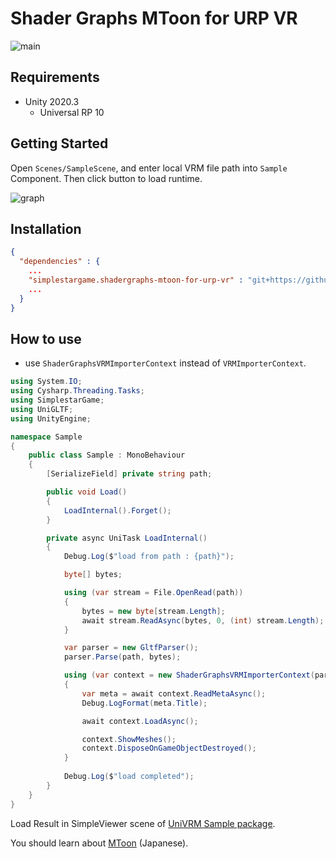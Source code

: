 # Shader Graphs MToon for URP VR

![main](README/ShaderGraphsMToon.jpg)  

## Requirements
- Unity 2020.3
    - Universal RP 10

## Getting Started

Open `Scenes/SampleScene`, and enter local VRM file path into `Sample` Component.
Then click button to load runtime.

![graph](README/shadergraph.jpg)  

## Installation
```json
{
  "dependencies" : {
    ...
    "simplestargame.shadergraphs-mtoon-for-urp-vr" : "git+https://github.com/gatari/ShaderGraphsMToonForURPVR.git#gatari/main?path=/SimplestarGame/ShaderGraphsMToon",
    ...
  }
}
```

## How to use

- use `ShaderGraphsVRMImporterContext` instead of `VRMImporterContext`.

```cs
using System.IO;
using Cysharp.Threading.Tasks;
using SimplestarGame;
using UniGLTF;
using UnityEngine;

namespace Sample
{
    public class Sample : MonoBehaviour
    {
        [SerializeField] private string path;

        public void Load()
        {
            LoadInternal().Forget();
        }

        private async UniTask LoadInternal()
        {
            Debug.Log($"load from path : {path}");

            byte[] bytes;

            using (var stream = File.OpenRead(path))
            {
                bytes = new byte[stream.Length];
                await stream.ReadAsync(bytes, 0, (int) stream.Length);
            }

            var parser = new GltfParser();
            parser.Parse(path, bytes);

            using (var context = new ShaderGraphsVRMImporterContext(parser))
            {
                var meta = await context.ReadMetaAsync();
                Debug.LogFormat(meta.Title);

                await context.LoadAsync();

                context.ShowMeshes();
                context.DisposeOnGameObjectDestroyed();
            }
            
            Debug.Log($"load completed");
        }
    }
}
 ```
Load Result in SimpleViewer scene of [UniVRM Sample package](https://github.com/vrm-c/UniVRM).

You should learn about [MToon](https://www.slideshare.net/VirtualCast/vrm-mtoon) (Japanese).
